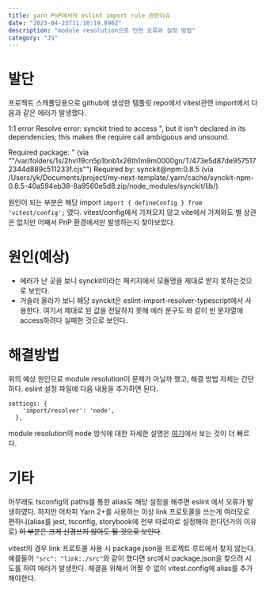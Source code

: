 ```yaml
---
title: yarn PnP에서의 eslint import rule 관련이슈
date: "2023-04-23T11:10:19.896Z"
description: "module resolution으로 인한 오류와 설정 방법"
category: "JS"
---
```


# 발단
프로젝트 스캐폴딩용으로 github에 생성한 템플릿 repo에서 vitest관련 import에서 다음과 같은 에러가 발생했다.

1:1  error  Resolve error: synckit tried to access ", but it isn't declared in its dependencies; this makes the require call ambiguous and unsound.

Required package: " (via ""/var/folders/1s/2hvl19cn5p1bnb1x26th1m9m0000gn/T/473e5d87de9575172344d889c511233f.cjs"")
Required by: synckit@npm:0.8.5 (via /Users/yk/Documents/project/my-next-template/.yarn/cache/synckit-npm-0.8.5-40a594eb38-8a9560e5d8.zip/node_modules/synckit/lib/)


원인이 되는 부분은 해당 import ```import { defineConfig } from 'vitest/config';``` 였다.
vitest/config에서 가져오지 않고 vite에서 가져와도 별 상관은 없지만 어째서 PnP 환경에서만 발생하는지 찾아보았다.

# 원인(예상)
- 에러가 난 곳을 보니 synckit이라는 패키지에서 모듈명을 제대로 받지 못하는것으로 보인다.
- 거슬러 올라가 보니 해당 synckit은 eslint-import-resolver-typescript에서 사용한다. 여기서 제대로 된 값을 전달하지 못해 에러 문구도 와 같이 빈 문자열에 access하려다 실패한 것으로 보인다.


# 해결방법
위의 예상 원인으로 module resolution이 문제가 아닐까 했고, 해결 방법 자체는 간단하다. eslint 설정 파일에 다음 내용을 추가하면 된다.
```
settings: {
    'import/resolver': 'node',
  },
```
module resolution의 node 방식에 대한 자세한 설명은 [여기](https://www.typescriptlang.org/docs/handbook/module-resolution.html#how-nodejs-resolves-modules)에서 보는 것이 더 빠르다.

# 기타
아무래도 tsconfig의 paths를 통한 alias도 해당 설정을 해주면 eslint 에서 오류가 발생하였다. 하지만 어차피 Yarn 2+를 사용하는 이상 link 프로토콜을 쓰는게 여러모로 편하니(alias를 jest, tsconfig, storybook에 전부 따로따로 설정해야 한다던가의 이유로) ~~이 부분은 크게 신경쓰지 않아도 될 것으로 보인다~~.

vitest의 경우 link 프로토콜 사용 시 package.json을 프로젝트 루트에서 찾지 않는다.
예를들어 `"src": "link:./src"`와 같이 했다면 src에서 package.json을 찾으려 시도를 하여 에러가 발생한다. 해결을 위해서 어쩔 수 없이 vitest.config에 alias를 추가해야한다.